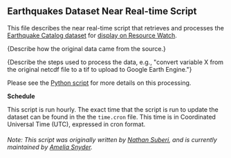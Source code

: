 ## Earthquakes Dataset Near Real-time Script
This file describes the near real-time script that retrieves and processes the [Earthquake Catalog dataset](https://earthquake.usgs.gov/earthquakes/) for [display on Resource Watch](https://resourcewatch.org/data/explore/dis001nrt-Significant-Earthquakes-over-the-past-30-Days).

{Describe how the original data came from the source.}

{Describe the steps used to process the data, e.g., "convert variable X from the original netcdf file to a tif to upload to Google Earth Engine."}

Please see the [Python script](https://github.com/resource-watch/nrt-scripts/blob/master/dis_001_significant_earthquakes/contents/src/__init__.py) for more details on this processing.

**Schedule**

This script is run hourly. The exact time that the script is run to update the dataset can be found in the the `time.cron` file. This time is in Coordinated Universal Time (UTC), expressed in cron format.

###### Note: This script was originally written by [Nathan Suberi](mailto:nathan.suberi@wri.org), and is currently maintained by [Amelia Snyder](https://www.wri.org/profile/amelia-snyder).
